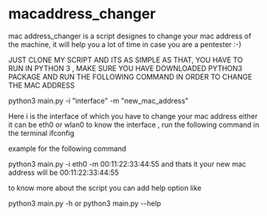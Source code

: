 # macaddress_changer
mac address_changer is a script designes to change your mac address of the machine, it will help you a lot of time in case you are a pentester :-)


JUST CLONE MY SCRIPT AND ITS AS SIMPLE AS THAT, YOU HAVE TO RUN IN PYTHON 3 , MAKE SURE YOU HAVE DOWNLOADED PYTHON3 PACKAGE AND RUN THE FOLLOWING COMMAND IN ORDER TO CHANGE THE MAC ADDRESS

python3 main.py -i "interface" -m "new_mac_address" 

Here i is the interface of which you have to change your mac address either it can be eth0 or wlan0 to know the interface , run the following command in the terminal
ifconfig

example for the following command 

python3 main.py -i eth0 -m 00:11:22:33:44:55
and thats it your new mac address will be 00:11:22:33:44:55

to know more about the script you can add help option like

python3 main.py -h or python3 main.py --help
